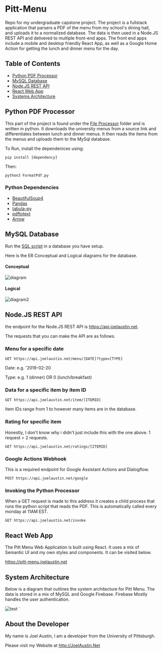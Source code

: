 # Pitt-Menu
Repo for my undergraduate capstone project. The project is a fullstack application that parsers a PDF of the menu from my school's dining hall, and uploads it to a normalized database. The data is then used in a Node.JS REST API and delivered to multiple front-end apps. The front end apps include a mobile and desktop friendly React App, as well as a Google Home Action for getting the lunch and dinner menu for the day.


## Table of Contents 
 - [Python PDF Processor](#python-pdf-processor)
 - [MySQL Database](#mysql-database)
 - [Node.JS REST API](#nodejs-rest-api)
 - [React Web App](#react-web-app)
 - [Systems Architecture](#systems-architecture)
## Python PDF Processor <a name='python-pdf-processor'></a>
This part of the project is found under the [File Processor](https://github.com/Jta26/Menu-Parser/tree/master/FileProcessor) folder and is written in python. It downloads the university menus from a source link and differentiates between lunch and dinner menus. It then reads the items from the menus and uploads them to the MySql database.

To Run, install the dependenices using:

`pip install [dependency]`

Then:

`python3 FormatPdf.py`


### Python Dependencies
- [BeautifulSoup4](https://pypi.org/project/beautifulsoup4/)
- [Pandas](https://pandas.pydata.org/)
- [tabula-py](https://github.com/chezou/tabula-py)
- [pdftotext](https://pypi.org/project/pdftotext/)
- [Arrow](https://github.com/crsmithdev/arrow)

## MySQL Database <a name='mysql-database'></a>
Run the [SQL script](https://github.com/Jta26/Pitt-Menu/blob/master/Database/menu-parser.sql) in a database you have setup. 

Here is the ER Conceptual and Logical diagrams for the database.

#### Conceptual
![diagram](https://i.imgur.com/ZJtIoS2.png)
#### Logical
![diagram2](https://i.imgur.com/Oql4TTv.png)

## Node.JS REST API <a name='nodejs-rest-api'></a>
the endpoint for the Node.JS REST API is https://api.joelaustin.net.

The requests that you can make the API are as follows.

### Menu for a specific date

`GET https://api.joelaustin.net/menu/[DATE]?type=[TYPE]`

Date: e.g. '2019-02-20

Type: e.g. 1 (dinner) OR 0 (lunch/breakfast)

### Data for a specific item by item ID

`GET https://api.joelaustin.net/item/[ITEMID]`

Item IDs range from 1 to however many items are in the database.

### Rating for specific item

Honestly, I don't know why i didn't just include this with the one above. 1 request > 2 requests.

`GET https://api.joelaustin.net/ratings/[ITEMID]`

### Google Actions Webhook

This is a required endpoint for Google Assistant Actions and Dialogflow.

`POST https://api.joelaustin.net/google`

### Invoking the Python Processor

When a GET request is made to this address it creates a child process that runs the python script that reads the PDF. This is automatically called every monday at 11AM EST.

`GET https://api.joelaustin.net/invoke`

## React Web App <a name='react-web-app'></a>

The Pitt Menu Web Application is built using React. It uses a mix of Semantic UI and my own styles and components. It can be visited below.

https://pitt-menu.joelaustin.net


## System Architecture <a name='systems-architecture'></a>

Below is a diagram that outlines the system architecture for Pitt Menu. The data is stored in a mix of MySQL and Google Firebase. Firebase Mostly handles the user authentication.

![test](https://i.imgur.com/JmRH8A7.png)
`
## About the Developer

My name is Joel Austin, I am a developer from the University of Pittsburgh.

Please visit my Website at http://JoelAustin.Net